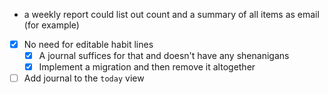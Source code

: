 - a weekly report could list out count and a summary of all items as email (for example)
- [x] No need for editable habit lines
  - [x] A journal suffices for that and doesn't have any shenanigans
  - [x] Implement a migration and then remove it altogether
- [ ] Add journal to the `today` view
